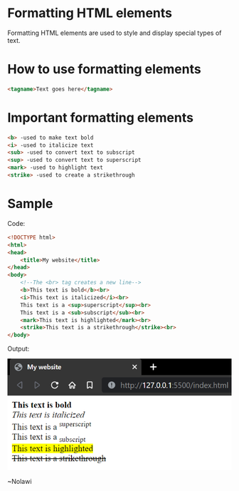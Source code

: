 # Formatting HTML elements
Formatting HTML elements are used to style and display special types of text.

# How to use formatting elements
```html
<tagname>Text goes here</tagname>
```

# Important formatting elements
```html
<b> -used to make text bold
<i> -used to italicize text
<sub> -used to convert text to subscript
<sup> -used to convert text to superscript
<mark> -used to highlight text
<strike> -used to create a strikethrough
```

# Sample
Code:
```html
<!DOCTYPE html>
<html>
<head>
    <title>My website</title>
</head>
<body>
    <!--The <br> tag creates a new line-->
    <b>This text is bold</b><br>
    <i>This text is italicized</i><br>
    This text is a <sup>superscript</sup><br>
    This text is a <sub>subscript</sub><br>
    <mark>This text is highlighted</mark><br>
    <strike>This text is a strikethrough</strike><br>
</body>
```

Output:

![Output](./media/html_elemetns3.png)

~Nolawi
